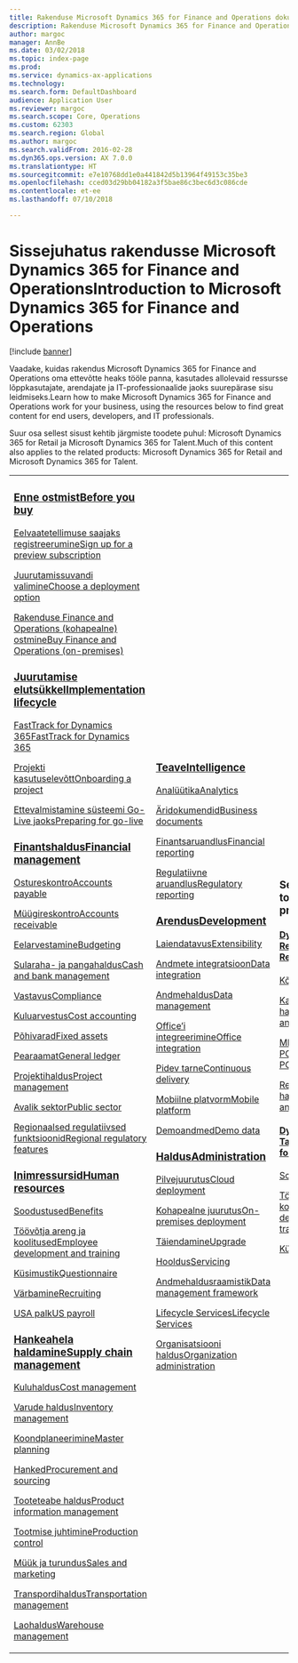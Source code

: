```yaml
---
title: Rakenduse Microsoft Dynamics 365 for Finance and Operations dokumentatsioon
description: Rakenduse Microsoft Dynamics 365 for Finance and Operations dokumentatsioon.
author: margoc
manager: AnnBe
ms.date: 03/02/2018
ms.topic: index-page
ms.prod: 
ms.service: dynamics-ax-applications
ms.technology: 
ms.search.form: DefaultDashboard
audience: Application User
ms.reviewer: margoc
ms.search.scope: Core, Operations
ms.custom: 62303
ms.search.region: Global
ms.author: margoc
ms.search.validFrom: 2016-02-28
ms.dyn365.ops.version: AX 7.0.0
ms.translationtype: HT
ms.sourcegitcommit: e7e10768dd1e0a441842d5b13964f49153c35be3
ms.openlocfilehash: cced03d29bb04182a3f5bae86c3bec6d3c086cde
ms.contentlocale: et-ee
ms.lasthandoff: 07/10/2018

---
```


# <a name="introduction-to-microsoft-dynamics-365-for-finance-and-operations"></a><span data-ttu-id="3480b-103">Sissejuhatus rakendusse Microsoft Dynamics 365 for Finance and Operations</span><span class="sxs-lookup"><span data-stu-id="3480b-103">Introduction to Microsoft Dynamics 365 for Finance and Operations</span></span>
[!include [banner](includes/banner.md)]

<span data-ttu-id="3480b-104">Vaadake, kuidas rakendus Microsoft Dynamics 365 for Finance and Operations oma ettevõtte heaks tööle panna, kasutades allolevaid ressursse lõppkasutajate, arendajate ja IT-professionaalide jaoks suurepärase sisu leidmiseks.</span><span class="sxs-lookup"><span data-stu-id="3480b-104">Learn how to make Microsoft Dynamics 365 for Finance and Operations work for your business, using the resources below to find great content for end users, developers, and IT professionals.</span></span> 

<span data-ttu-id="3480b-105">Suur osa sellest sisust kehtib järgmiste toodete puhul: Microsoft Dynamics 365 for Retail ja Microsoft Dynamics 365 for Talent.</span><span class="sxs-lookup"><span data-stu-id="3480b-105">Much of this content also applies to the related products: Microsoft Dynamics 365 for Retail and Microsoft Dynamics 365 for Talent.</span></span> 

<table>
<colgroup>
<col width="33%" />
<col width="33%" />
<col width="33%" />
</colgroup>
<tbody>
<tr class="odd">
<td>
<h3><span data-ttu-id="3480b-106"><a href="get-started/before-you-buy.md">Enne ostmist</a></span><span class="sxs-lookup"><span data-stu-id="3480b-106"><a href="get-started/before-you-buy.md">Before you buy</a></span></span></h3>
<p><span data-ttu-id="3480b-107"><a href="../dev-itpro/dev-tools/sign-up-preview-subscription.md">Eelvaatetellimuse saajaks registreerumine</a></span><span class="sxs-lookup"><span data-stu-id="3480b-107"><a href="../dev-itpro/dev-tools/sign-up-preview-subscription.md">Sign up for a preview subscription</a></span></span></p>
 <p><span data-ttu-id="3480b-108"><a href="../dev-itpro/deployment/choose-deployment-type.md">Juurutamissuvandi valimine</a></span><span class="sxs-lookup"><span data-stu-id="3480b-108"><a href="../dev-itpro/deployment/choose-deployment-type.md">Choose a deployment option</a></span></span></p>
 <p><span data-ttu-id="3480b-109"><a href="get-started/purchase-on-premises.md">Rakenduse Finance and Operations (kohapealne) ostmine</a></span><span class="sxs-lookup"><span data-stu-id="3480b-109"><a href="get-started/purchase-on-premises.md">Buy Finance and Operations (on-premises)</a></span></span></p>

<h3><span data-ttu-id="3480b-110"><a href="imp-lifecycle/implementation-lifecycle.md">Juurutamise elutsükkel</a></span><span class="sxs-lookup"><span data-stu-id="3480b-110"><a href="imp-lifecycle/implementation-lifecycle.md">Implementation lifecycle</a></span></span></h3>
<p><span data-ttu-id="3480b-111"><a href="get-started/fasttrack-dynamics-365-overview.md">FastTrack for Dynamics 365</a></span><span class="sxs-lookup"><span data-stu-id="3480b-111"><a href="get-started/fasttrack-dynamics-365-overview.md">FastTrack for Dynamics 365</a></span></span></p>
<p><span data-ttu-id="3480b-112"><a href="imp-lifecycle/onboard.md">Projekti kasutuselevõtt</a></span><span class="sxs-lookup"><span data-stu-id="3480b-112"><a href="imp-lifecycle/onboard.md">Onboarding a project</a></span></span></p>
<p><span data-ttu-id="3480b-113"><a href="imp-lifecycle/prepare-go-live.md">Ettevalmistamine süsteemi Go-Live jaoks</a></span><span class="sxs-lookup"><span data-stu-id="3480b-113"><a href="imp-lifecycle/prepare-go-live.md">Preparing for go-live</a></span></span></p>
  
<h3><span data-ttu-id="3480b-114"><a href="../financials/index.md">Finantshaldus</a></span><span class="sxs-lookup"><span data-stu-id="3480b-114"><a href="../financials/index.md">Financial management</a></span></span></h3>
<p><span data-ttu-id="3480b-115"><a href="../financials/accounts-payable/accounts-payable.md">Ostureskontro</a></span><span class="sxs-lookup"><span data-stu-id="3480b-115"><a href="../financials/accounts-payable/accounts-payable.md">Accounts payable</a></span></span></p>
<p><span data-ttu-id="3480b-116"><a href="../financials/accounts-receivable/accounts-receivable.md">Müügireskontro</a></span><span class="sxs-lookup"><span data-stu-id="3480b-116"><a href="../financials/accounts-receivable/accounts-receivable.md">Accounts receivable</a></span></span></p>
<p><span data-ttu-id="3480b-117"><a href="../financials/budgeting/budgeting-overview.md">Eelarvestamine</a></span><span class="sxs-lookup"><span data-stu-id="3480b-117"><a href="../financials/budgeting/budgeting-overview.md">Budgeting</a></span></span></p>
<p><span data-ttu-id="3480b-118"><a href="../financials/cash-bank-management/cash-bank-management.md">Sularaha- ja pangahaldus</a></span><span class="sxs-lookup"><span data-stu-id="3480b-118"><a href="../financials/cash-bank-management/cash-bank-management.md">Cash and bank management</a></span></span></p>
<p><span data-ttu-id="3480b-119"><a href="../financials/general-ledger/audit-policy-rules.md">Vastavus</a></span><span class="sxs-lookup"><span data-stu-id="3480b-119"><a href="../financials/general-ledger/audit-policy-rules.md">Compliance</a></span></span></p>
<p><span data-ttu-id="3480b-120"><a href="../financials/cost-accounting/cost-accounting-home-page.md">Kuluarvestus</a></span><span class="sxs-lookup"><span data-stu-id="3480b-120"><a href="../financials/cost-accounting/cost-accounting-home-page.md">Cost accounting</a></span></span></p>
<p><span data-ttu-id="3480b-121"><a href="../financials/fixed-assets/fixed-assets.md">Põhivarad</a></span><span class="sxs-lookup"><span data-stu-id="3480b-121"><a href="../financials/fixed-assets/fixed-assets.md">Fixed assets</a></span></span></p>
<p><span data-ttu-id="3480b-122"><a href="../financials/general-ledger/general-ledger.md">Pearaamat</a></span><span class="sxs-lookup"><span data-stu-id="3480b-122"><a href="../financials/general-ledger/general-ledger.md">General ledger</a></span></span></p>
<p><span data-ttu-id="3480b-123"><a href="../financials/project-management/overview-project-management-accounting.md">Projektihaldus</a></span><span class="sxs-lookup"><span data-stu-id="3480b-123"><a href="../financials/project-management/overview-project-management-accounting.md">Project management</a></span></span></p>
<p><span data-ttu-id="3480b-124"><a href="../financials/public-sector/public-sector-functionality.md">Avalik sektor</a></span><span class="sxs-lookup"><span data-stu-id="3480b-124"><a href="../financials/public-sector/public-sector-functionality.md">Public sector</a></span></span></p>
<p><span data-ttu-id="3480b-125"><a href="../dev-itpro/lcs-solutions/country-region.md">Regionaalsed regulatiivsed funktsioonid</a></span><span class="sxs-lookup"><span data-stu-id="3480b-125"><a href="../dev-itpro/lcs-solutions/country-region.md">Regional regulatory features</a></span></span></p>

<H3><span data-ttu-id="3480b-126"><a href="hr/hr-landing-page.md">Inimressursid</a></span><span class="sxs-lookup"><span data-stu-id="3480b-126"><a href="hr/hr-landing-page.md">Human resources</a></span></span></h3>
<p><span data-ttu-id="3480b-127"><a href="../talent/manage-benefit-program.md">Soodustused</a></span><span class="sxs-lookup"><span data-stu-id="3480b-127"><a href="../talent/manage-benefit-program.md">Benefits</a></span></span></p>
<p><span data-ttu-id="3480b-128"><a href="../talent/performance-management-overview.md">Töövõtja areng ja koolitused</a></span><span class="sxs-lookup"><span data-stu-id="3480b-128"><a href="../talent/performance-management-overview.md">Employee development and training</a></span></span></p>
<p><span data-ttu-id="3480b-129"><a href="../talent/questionnaires.md">Küsimustik</a></span><span class="sxs-lookup"><span data-stu-id="3480b-129"><a href="../talent/questionnaires.md">Questionnaire</a></span></span></p>
<p><span data-ttu-id="3480b-130"><a href="hr/manage-recruiting-process.md">Värbamine</a></span><span class="sxs-lookup"><span data-stu-id="3480b-130"><a href="hr/manage-recruiting-process.md">Recruiting</a></span></span></p>
<p><span data-ttu-id="3480b-131"><a href="hr/localizations/noam-usa-payroll.md">USA palk</a></span><span class="sxs-lookup"><span data-stu-id="3480b-131"><a href="hr/localizations/noam-usa-payroll.md">US payroll</a></span></span></p>

<h3><span data-ttu-id="3480b-132"><a href="../supply-chain/index.md">Hankeahela haldamine</a></span><span class="sxs-lookup"><span data-stu-id="3480b-132"><a href="../supply-chain/index.md">Supply chain management</a></span></span></h3>
<p><span data-ttu-id="3480b-133"><a href="../supply-chain/cost-management/costing-sheets.md">Kuluhaldus</a></span><span class="sxs-lookup"><span data-stu-id="3480b-133"><a href="../supply-chain/cost-management/costing-sheets.md">Cost management</a></span></span></p>
<p><span data-ttu-id="3480b-134"><a href="../supply-chain/inventory/inventory-home-page.md">Varude haldus</a></span><span class="sxs-lookup"><span data-stu-id="3480b-134"><a href="../supply-chain/inventory/inventory-home-page.md">Inventory management</a></span></span></p>
<p><span data-ttu-id="3480b-135"><a href="../supply-chain/master-planning/master-plans.md">Koondplaneerimine</a></span><span class="sxs-lookup"><span data-stu-id="3480b-135"><a href="../supply-chain/master-planning/master-plans.md">Master planning</a></span></span></p>
<p><span data-ttu-id="3480b-136"><a href="../supply-chain/procurement/procurement-sourcing-overview.md">Hanked</a></span><span class="sxs-lookup"><span data-stu-id="3480b-136"><a href="../supply-chain/procurement/procurement-sourcing-overview.md">Procurement and sourcing</a></span></span></p>
<p><span data-ttu-id="3480b-137"><a href="../supply-chain/pim/product-information.md">Tooteteabe haldus</a></span><span class="sxs-lookup"><span data-stu-id="3480b-137"><a href="../supply-chain/pim/product-information.md">Product information management</a></span></span></p>
<p><span data-ttu-id="3480b-138"><a href="../supply-chain/production-control/production-process-overview.md">Tootmise juhtimine</a></span><span class="sxs-lookup"><span data-stu-id="3480b-138"><a href="../supply-chain/production-control/production-process-overview.md">Production control</a></span></span></p>
<p><span data-ttu-id="3480b-139"><a href="../supply-chain/sales-marketing/overview-sales-marketing.md">Müük ja turundus</a></span><span class="sxs-lookup"><span data-stu-id="3480b-139"><a href="../supply-chain/sales-marketing/overview-sales-marketing.md">Sales and marketing</a></span></span></p>
<p><span data-ttu-id="3480b-140"><a href="../supply-chain/transportation/transportation-management-overview.md">Transpordihaldus</a></span><span class="sxs-lookup"><span data-stu-id="3480b-140"><a href="../supply-chain/transportation/transportation-management-overview.md">Transportation management</a></span></span></p>
<p><span data-ttu-id="3480b-141"><a href="../supply-chain/warehousing/warehouse-configuration.md">Laohaldus</a></span><span class="sxs-lookup"><span data-stu-id="3480b-141"><a href="../supply-chain/warehousing/warehouse-configuration.md">Warehouse management</a></span></span></p>

</td>
<td>
<h3><span data-ttu-id="3480b-142"><a href="../dev-itpro/analytics/bi-reporting-home-page.md">Teave</a></span><span class="sxs-lookup"><span data-stu-id="3480b-142"><a href="../dev-itpro/analytics/bi-reporting-home-page.md">Intelligence</a></span></span></h3>
<p><span data-ttu-id="3480b-143"><a href="../dev-itpro/analytics/analytics.md">Analüütika</a></span><span class="sxs-lookup"><span data-stu-id="3480b-143"><a href="../dev-itpro/analytics/analytics.md">Analytics</a></span></span></p>
 <p><span data-ttu-id="3480b-144"><a href="../dev-itpro/analytics/document-reporting-services.md">Äridokumendid</a></span><span class="sxs-lookup"><span data-stu-id="3480b-144"><a href="../dev-itpro/analytics/document-reporting-services.md">Business documents</a></span></span></p>
<p><span data-ttu-id="3480b-145"><a href="../dev-itpro/analytics/financial-reporting-intro.md">Finantsaruandlus</a></span><span class="sxs-lookup"><span data-stu-id="3480b-145"><a href="../dev-itpro/analytics/financial-reporting-intro.md">Financial reporting</a></span></span></p>
<p><span data-ttu-id="3480b-146"><a href="../dev-itpro/analytics/general-electronic-reporting.md">Regulatiivne aruandlus</a></span><span class="sxs-lookup"><span data-stu-id="3480b-146"><a href="../dev-itpro/analytics/general-electronic-reporting.md">Regulatory reporting</a></span></span></p>



<h3><span data-ttu-id="3480b-147"><a href="../dev-itpro/dev-tools/developer-home-page.md">Arendus</span><span class="sxs-lookup"><span data-stu-id="3480b-147"><a href="../dev-itpro/dev-tools/developer-home-page.md">Development</span></span></h3>
<p><span data-ttu-id="3480b-148"><a href="../dev-itpro/extensibility/extensibility-home-page.md">Laiendatavus</a></span><span class="sxs-lookup"><span data-stu-id="3480b-148"><a href="../dev-itpro/extensibility/extensibility-home-page.md">Extensibility</a></span></span></p>

<p><span data-ttu-id="3480b-149"><a href="../dev-itpro/data-entities/integration-overview.md">Andmete integratsioon</a></span><span class="sxs-lookup"><span data-stu-id="3480b-149"><a href="../dev-itpro/data-entities/integration-overview.md">Data integration</a></span></span></p>
<p><span data-ttu-id="3480b-150"><a href="../dev-itpro/data-entities/data-entities.md">Andmehaldus</a></span><span class="sxs-lookup"><span data-stu-id="3480b-150"><a href="../dev-itpro/data-entities/data-entities.md">Data management</a></span></span></p>

<p><span data-ttu-id="3480b-151"><a href="../dev-itpro/office-integration/office-integration.md">Office’i integreerimine</a></span><span class="sxs-lookup"><span data-stu-id="3480b-151"><a href="../dev-itpro/office-integration/office-integration.md">Office integration</a></span></span></p>
<p><span data-ttu-id="3480b-152"><a href="../dev-itpro/dev-tools/continuous-delivery-home-page.md">Pidev tarne</a></span><span class="sxs-lookup"><span data-stu-id="3480b-152"><a href="../dev-itpro/dev-tools/continuous-delivery-home-page.md">Continuous delivery</a></span></span></p>
<p><span data-ttu-id="3480b-153"><a href="../dev-itpro/mobile-apps/platform/mobile-platform-home-page.md">Mobiilne platvorm</a></span><span class="sxs-lookup"><span data-stu-id="3480b-153"><a href="../dev-itpro/mobile-apps/platform/mobile-platform-home-page.md">Mobile platform</a></span></span></p>
<p><span data-ttu-id="3480b-154"><a href="get-started/demo-data.md">Demoandmed</a></span><span class="sxs-lookup"><span data-stu-id="3480b-154"><a href="get-started/demo-data.md">Demo data</a></span></span></p>

<h3><span data-ttu-id="3480b-155"><a href="../dev-itpro/sysadmin/system-administration-home-page.md">Haldus</span><span class="sxs-lookup"><span data-stu-id="3480b-155"><a href="../dev-itpro/sysadmin/system-administration-home-page.md">Administration</span></span></h3>
<p><span data-ttu-id="3480b-156"><a href="../dev-itpro/deployment/cloud-deployment-overview.md">Pilvejuurutus</a></span><span class="sxs-lookup"><span data-stu-id="3480b-156"><a href="../dev-itpro/deployment/cloud-deployment-overview.md">Cloud deployment</a></span></span></p>
<p><span data-ttu-id="3480b-157"><a href="../dev-itpro/deployment/on-premises-deployment-landing-page.md">Kohapealne juurutus</a></span><span class="sxs-lookup"><span data-stu-id="3480b-157"><a href="../dev-itpro/deployment/on-premises-deployment-landing-page.md">On-premises deployment</a></span></span></p>
<p><span data-ttu-id="3480b-158"><a href="../dev-itpro/migration-upgrade/upgrade-home-page.md">Täiendamine</a></span><span class="sxs-lookup"><span data-stu-id="3480b-158"><a href="../dev-itpro/migration-upgrade/upgrade-home-page.md">Upgrade</a></span></span></p>
<p><span data-ttu-id="3480b-159"><a href="../dev-itpro/dev-tools/continuous-delivery-home-page.md#servicing">Hooldus</a></span><span class="sxs-lookup"><span data-stu-id="3480b-159"><a href="../dev-itpro/dev-tools/continuous-delivery-home-page.md#servicing">Servicing</a></span></span></p>
<p><span data-ttu-id="3480b-160"><a href="../dev-itpro/data-entities/data-entities.md">Andmehaldusraamistik</a></span><span class="sxs-lookup"><span data-stu-id="3480b-160"><a href="../dev-itpro/data-entities/data-entities.md">Data management framework</a></span></span></p>
<p><span data-ttu-id="3480b-161"><a href="../dev-itpro/lifecycle-services/lcs.md">Lifecycle Services</a></span><span class="sxs-lookup"><span data-stu-id="3480b-161"><a href="../dev-itpro/lifecycle-services/lcs.md">Lifecycle Services</a></span></span></p>
<p><span data-ttu-id="3480b-162"><a href="organization-administration/organization-administration-home-page.md">Organisatsiooni haldus</a></span><span class="sxs-lookup"><span data-stu-id="3480b-162"><a href="organization-administration/organization-administration-home-page.md">Organization administration</a></span></span></p>
</td>
<td>
<h3><span data-ttu-id="3480b-163">Seotud tooted</span><span class="sxs-lookup"><span data-stu-id="3480b-163">Related products</span></span></h3>
<h4><span data-ttu-id="3480b-164"><a href="../retail/index.md">Dynamics 365 for Retail</a></span><span class="sxs-lookup"><span data-stu-id="3480b-164"><a href="../retail/index.md">Dynamics 365 for Retail</a></span></span></h4>
<p><span data-ttu-id="3480b-165"><a href="../retail/call-center-functionality.md">Kõnekeskus</span><span class="sxs-lookup"><span data-stu-id="3480b-165"><a href="../retail/call-center-functionality.md">Call center</span></span></p>
<p><span data-ttu-id="3480b-166"><a href="../retail/define-maintain-retail-channels.md">Kanali seadistus ja haldamine</span><span class="sxs-lookup"><span data-stu-id="3480b-166"><a href="../retail/define-maintain-retail-channels.md">Channel setup and management</span></span></p>
<p><span data-ttu-id="3480b-167"><a href="../retail/retail-peripherals-overview.md">MPOS ja Cloud POS</span><span class="sxs-lookup"><span data-stu-id="3480b-167"><a href="../retail/retail-peripherals-overview.md">MPOS and Cloud POS</span></span></p>
<p><span data-ttu-id="3480b-168"><a href="../retail/dev-itpro/dev-retail-home-page.md">Retaili arendaja ja haldus</span><span class="sxs-lookup"><span data-stu-id="3480b-168"><a href="../retail/dev-itpro/dev-retail-home-page.md">Retail developer and administration</span></span></p>

<h4><span data-ttu-id="3480b-169"><a href="../talent/index.md">Dynamics 365 for Talent</a></span><span class="sxs-lookup"><span data-stu-id="3480b-169"><a href="../talent/index.md">Dynamics 365 for Talent</a></span></span></h4>
<p><span data-ttu-id="3480b-170"><a href="../talent/manage-benefit-program.md">Soodustused</a></span><span class="sxs-lookup"><span data-stu-id="3480b-170"><a href="../talent/manage-benefit-program.md">Benefits</a></span></span></p>
<p><span data-ttu-id="3480b-171"><a href="../talent/performance-management-overview.md">Töövõtja areng ja koolitused</a></span><span class="sxs-lookup"><span data-stu-id="3480b-171"><a href="../talent/performance-management-overview.md">Employee development and training</a></span></span></p>
<p><span data-ttu-id="3480b-172"><a href="../talent/questionnaires.md">Küsimustik</a></span><span class="sxs-lookup"><span data-stu-id="3480b-172"><a href="../talent/questionnaires.md">Questionnaire</a></span></span></p>

</td>
</tr>

</tbody>
</table>

